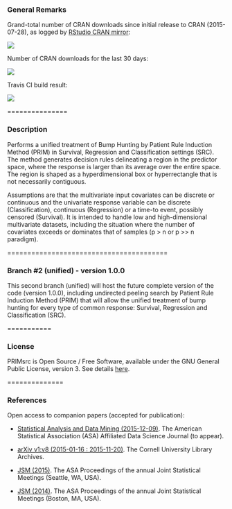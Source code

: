 ### General Remarks

Grand-total number of CRAN downloads since initial release to CRAN (2015-07-28), 
as logged by [RStudio CRAN mirror](http://cran-logs.rstudio.com/):

![](http://cranlogs.r-pkg.org/badges/grand-total/PRIMsrc) 
 
Number of CRAN downloads for the last 30 days:

![](http://cranlogs.r-pkg.org/badges/PRIMsrc) 

Travis CI build result:

![](https://travis-ci.org/jedazard/PRIMsrc.svg)

===============
### Description

Performs a unified treatment of Bump Hunting by Patient Rule Induction Method (PRIM) in Survival, Regression and Classification settings (SRC). 
The method generates decision rules delineating a region in the predictor space, where the response is larger than its average over the entire space. 
The region is shaped as a hyperdimensional box or hyperrectangle that is not necessarily contiguous. 


Assumptions are that the multivariate input covariates can be discrete or continuous and the univariate response variable can be discrete (Classification), continuous (Regression) or a time-to event, possibly censored (Survival).
It is intended to handle low and high-dimensional multivariate datasets, including the situation where the number of covariates exceeds or dominates that of samples (p > n or p >> n paradigm).

========================================
### Branch #2  (unified) - version 1.0.0

This second branch (unified) will host the future complete version of the code (version 1.0.0), including undirected peeling search by Patient Rule Induction Method (PRIM) 
that will allow the unified treatment of bump hunting for every type of common response: Survival, Regression and Classification (SRC).

===========
### License

PRIMsrc is Open Source / Free Software, available under the GNU General Public License, version 3. 
See details [here](https://github.com/jedazard/PRIMsrc/blob/unified/LICENSE).

==============
### References

Open access to companion papers (accepted for publication):

- [Statistical Analysis and Data Mining (2015-12-09)](http://onlinelibrary.wiley.com/journal/10.1002/(ISSN)1932-1872). 
The American Statistical Association (ASA) Affiliated Data Science Journal (to appear).

- [arXiv v1:v8 (2015-01-16 : 2015-11-20)](http://arxiv.org/abs/1501.03856). 
The Cornell University Library Archives.

- [JSM (2015)](https://www.amstat.org/membersonly/proceedings/2015/data/assets/pdf/233927.pdf). 
The ASA Proceedings of the annual Joint Statistical Meetings (Seattle, WA, USA).

- [JSM (2014)](https://www.amstat.org/membersonly/proceedings/2014/data/assets/pdf/312982_90342.pdf). 
The ASA Proceedings of the annual Joint Statistical Meetings (Boston, MA, USA).
